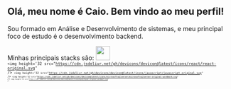 ## Olá, meu nome é Caio. Bem vindo ao meu perfil!

Sou formado em Análise e Desenvolvimento de sistemas, e meu principal foco de estudo é o desenvolvimento backend.

Minhas principais stacks são:
<code><img height='32' src="https://cdn.jsdelivr.net/gh/devicons/devicon@latest/icons/csharp/csharp-original.svg" /><code>
<code><img height='32 src="https://cdn.jsdelivr.net/gh/devicons/devicon@latest/icons/react/react-original.svg" /><code>
<code><img height='32 src="https://cdn.jsdelivr.net/gh/devicons/devicon@latest/icons/javascript/javascript-original.svg" /><code>
<code><img height='32 src="https://cdn.jsdelivr.net/gh/devicons/devicon@latest/icons/microsoftsqlserver/microsoftsqlserver-original-wordmark.svg" /><code>
<code><img height='32 src="https://cdn.jsdelivr.net/gh/devicons/devicon@latest/icons/mysql/mysql-original-wordmark.svg" /><code>
          
